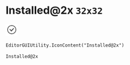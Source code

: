 # Installed@2x `32x32`
<img src="/img/Installed@2x.png" width=32 height=32>

``` CSharp
EditorGUIUtility.IconContent("Installed@2x")
```
```
Installed@2x
```
